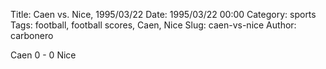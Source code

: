 Title: Caen vs. Nice, 1995/03/22
Date: 1995/03/22 00:00
Category: sports
Tags: football, football scores, Caen, Nice
Slug: caen-vs-nice
Author: carbonero


Caen 0 - 0 Nice

